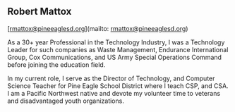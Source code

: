 ## Robert Mattox

[rmattox@pineeaglesd.org](mailto: rmattox@pineeaglesd.org)

As a 30+ year Professional in the Technology Industry, I was a Technology Leader for such companies as Waste Management, Endurance International Group, Cox Communications, and US Army Special Operations Command before joining the education field.

In my current role, I serve as the Director of Technology, and Computer Science Teacher for Pine Eagle School District where I teach CSP, and CSA. I am a Pacific Northwest native and devote my volunteer time to veterans and disadvantaged youth organizations.